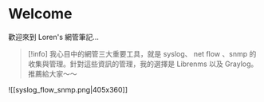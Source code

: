 # Welcome

歡迎來到 Loren's  網管筆記... 

>[!info]
我心目中的網管三大重要工具，就是 syslog、 net flow 、snmp 的收集與管理。針對這些資訊的管理，我的選擇是 Librenms 以及 Graylog。 推薦給大家～～


![[syslog_flow_snmp.png|405x360]]

